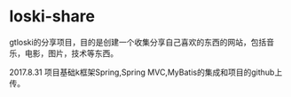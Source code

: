 # loski-share

gtloski的分享项目，目的是创建一个收集分享自己喜欢的东西的网站，包括音乐，电影，图片，技术等东西。

2017.8.31
项目基础k框架Spring,Spring MVC,MyBatis的集成和项目的github上传。
